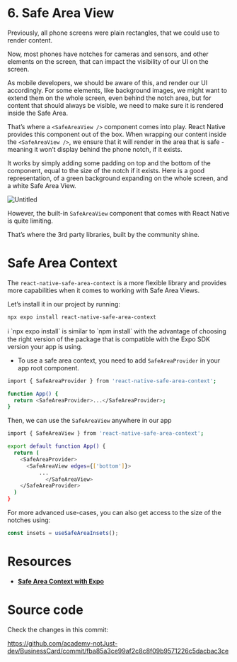 # 6. Safe Area View

Previously, all phone screens were plain rectangles, that we could use to render content. 

Now, most phones have notches for cameras and sensors, and other elements on the screen, that can impact the visibility of our UI on the screen. 

As mobile developers, we should be aware of this, and render our UI accordingly. For some elements, like background images, we might want to extend them on the whole screen, even behind the notch area, but for content that should always be visible, we need to make sure it is rendered inside the Safe Area.

That’s where a `<SafeAreaView />`  component comes into play. React Native provides this component out of the box. When wrapping our content inside the `<SafeAreaView />`, we ensure that it will render in the area that is safe - meaning it won’t display behind the phone notch, if it exists.

It works by simply adding some padding on top and the bottom of the component, equal to the size of the notch if it exists. Here is a good representation, of a green background expanding on the whole screen, and a white Safe Area View. 

![Untitled](https://notjust.notion.site/image/https%3A%2F%2Fprod-files-secure.s3.us-west-2.amazonaws.com%2Fdd86c3cc-2d0e-4342-9493-40201a875875%2Fff8b273b-ad4e-41ea-bfdd-02ebc75a33f3%2FUntitled.png?table=block&id=35a21905-9c64-4c79-8704-57427c639443&spaceId=dd86c3cc-2d0e-4342-9493-40201a875875&width=1420&userId=&cache=v2)

However, the built-in `SafeAreaView` component that comes with React Native is quite limiting.

That’s where the 3rd party libraries, built by the community shine. 

# Safe Area Context

The `react-native-safe-area-context` is a more flexible library and provides more capabilities when it comes to working with Safe Area Views.

Let’s install it in our project by running:

```bash
npx expo install react-native-safe-area-context
```

<aside>
ℹ️ `npx expo install` is similar to `npm install` with the advantage of choosing the right version of the package that is compatible with the Expo SDK version your app is using.

</aside>



- To use a safe area context, you need to add `SafeAreaProvider` in your app root component.

```bash
import { SafeAreaProvider } from 'react-native-safe-area-context';

function App() {
  return <SafeAreaProvider>...</SafeAreaProvider>;
}
```

Then, we can use the `SafeAreaView` anywhere in our app

```bash
import { SafeAreaView } from 'react-native-safe-area-context';

export default function App() {
  return (
    <SafeAreaProvider>
      <SafeAreaView edges={['bottom']}>
	      ...
			</SafeAreaView>
    </SafeAreaProvider>
  )
}
```

For more advanced use-cases, you can also get access to the size of the notches using:

```jsx
const insets = useSafeAreaInsets();
```

# Resources

- [**Safe Area Context with Expo**](https://docs.expo.dev/versions/latest/sdk/safe-area-context/)

# Source code

Check the changes in this commit:

https://github.com/academy-notJust-dev/BusinessCard/commit/fba85a3ce99af2c8c8f09b9571226c5dacbac3ce